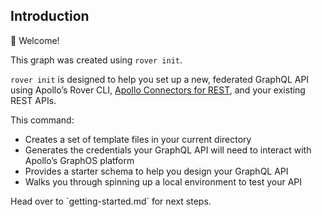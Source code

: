 ## Introduction

👋 Welcome\!

This graph was created using `rover init`. 

`rover init` is designed to help you set up a new, federated GraphQL API using Apollo’s Rover CLI, [Apollo Connectors for REST](https://www.apollographql.com/docs/graphos/connectors), and your existing REST APIs.

This command:

* Creates a set of template files in your current directory
* Generates the credentials your GraphQL API will need to interact with Apollo’s GraphOS platform
* Provides a starter schema to help you design your GraphQL API
* Walks you through spinning up a local environment to test your API

Head over to \`getting-started.md\` for next steps.